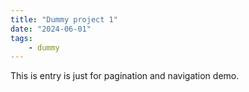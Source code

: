 ```yaml
---
title: "Dummy project 1"
date: "2024-06-01"
tags:
    - dummy
---
```


This is entry is just for pagination and navigation demo.